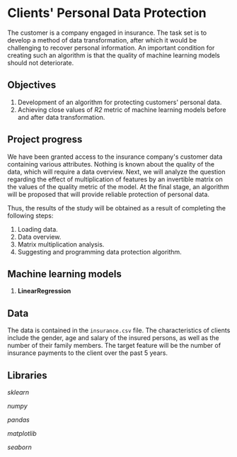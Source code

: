 # Clients' Personal Data Protection

The customer is a company engaged in insurance. The task set is to develop a method of data transformation, after which it would be challenging to recover personal information. An important condition for creating such an algorithm is that the quality of machine learning models should not deteriorate.

## Objectives

1. Development of an algorithm for protecting customers' personal data.
2. Achieving close values of *R2* metric of machine learning models before and after data transformation.

## Project progress

We have been granted access to the insurance company's customer data containing various attributes. Nothing is known about the quality of the data, which will require a data overview. Next, we will analyze the question regarding the effect of multiplication of features by an invertible matrix on the values of the quality metric of the model. At the final stage, an algorithm will be proposed that will provide reliable protection of personal data.

Thus, the results of the study will be obtained as a result of completing the following steps:

1. Loading data.
2. Data overview.
3. Matrix multiplication analysis.
4. Suggesting and programming data protection algorithm.

## Machine learning models 

1. **LinearRegression**

## Data 

The data is contained in the `insurance.csv` file. The characteristics of clients include the gender, age and salary of the insured persons, as well as the number of their family members. The target feature will be the number of insurance payments to the client over the past 5 years.

## Libraries

*sklearn*

*numpy*

*pandas*

*matplotlib*

*seaborn*
